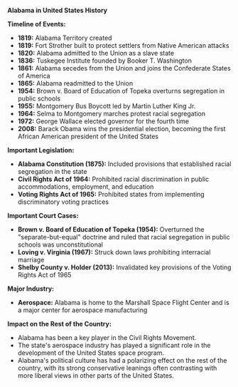 **Alabama in United States History**

**Timeline of Events:**

* **1819:** Alabama Territory created
* **1819:** Fort Strother built to protect settlers from Native American attacks
* **1820:** Alabama admitted to the Union as a slave state
* **1836:** Tuskegee Institute founded by Booker T. Washington
* **1861:** Alabama secedes from the Union and joins the Confederate States of America
* **1865:** Alabama readmitted to the Union
* **1954:** Brown v. Board of Education of Topeka overturns segregation in public schools
* **1955:** Montgomery Bus Boycott led by Martin Luther King Jr.
* **1964:** Selma to Montgomery marches protest racial segregation
* **1972:** George Wallace elected governor for the fourth time
* **2008:** Barack Obama wins the presidential election, becoming the first African American president of the United States

**Important Legislation:**

* **Alabama Constitution (1875):** Included provisions that established racial segregation in the state
* **Civil Rights Act of 1964:** Prohibited racial discrimination in public accommodations, employment, and education
* **Voting Rights Act of 1965:** Prohibited states from implementing discriminatory voting practices

**Important Court Cases:**

* **Brown v. Board of Education of Topeka (1954):** Overturned the "separate-but-equal" doctrine and ruled that racial segregation in public schools was unconstitutional
* **Loving v. Virginia (1967):** Struck down laws prohibiting interracial marriage
* **Shelby County v. Holder (2013):** Invalidated key provisions of the Voting Rights Act of 1965

**Major Industry:**

* **Aerospace:** Alabama is home to the Marshall Space Flight Center and is a major center for aerospace manufacturing

**Impact on the Rest of the Country:**

* Alabama has been a key player in the Civil Rights Movement.
* The state's aerospace industry has played a significant role in the development of the United States space program.
* Alabama's political culture has had a polarizing effect on the rest of the country, with its strong conservative leanings often contrasting with more liberal views in other parts of the United States.